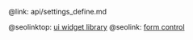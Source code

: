 @link: api/settings_define.md

@seolinktop: [ui widget library](https://webix.com)
@seolink: [form control](https://webix.com/widget/form/)